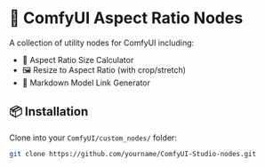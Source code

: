 # 🧩 ComfyUI Aspect Ratio Nodes

A collection of utility nodes for ComfyUI including:

- 🧮 Aspect Ratio Size Calculator
- 🖼️ Resize to Aspect Ratio (with crop/stretch)
- 📄 Markdown Model Link Generator

## 📦 Installation

Clone into your `ComfyUI/custom_nodes/` folder:

```bash
git clone https://github.com/yourname/ComfyUI-Studio-nodes.git
